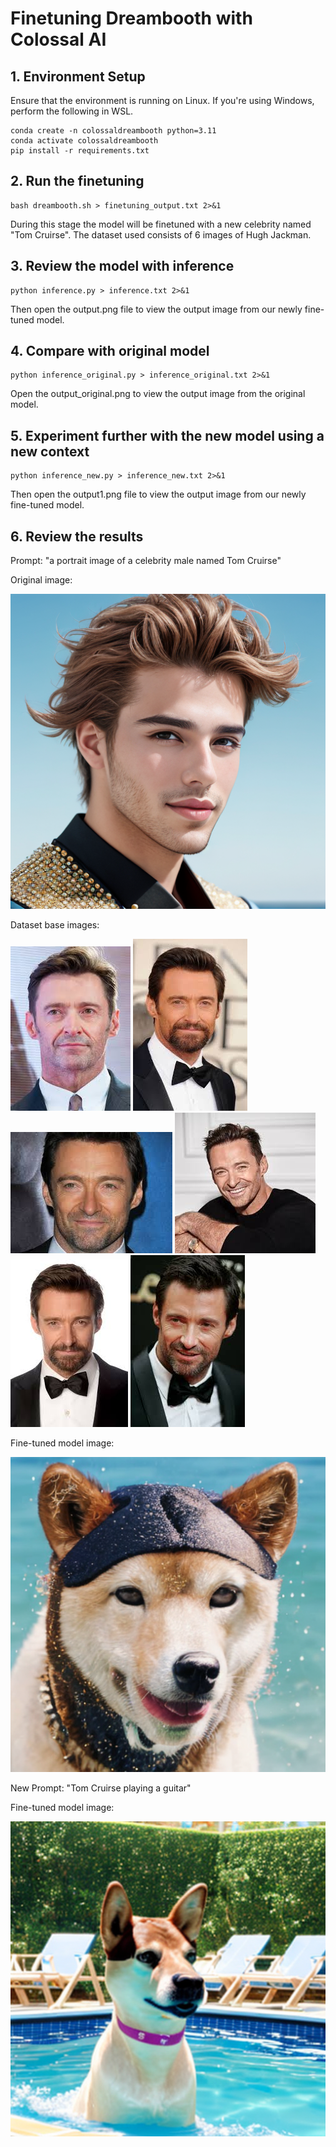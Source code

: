 # Finetuning Dreambooth with Colossal AI

## 1. Environment Setup

Ensure that the environment is running on Linux. If you're using Windows, perform the following in WSL.

```
conda create -n colossaldreambooth python=3.11
conda activate colossaldreambooth
pip install -r requirements.txt
```

## 2. Run the finetuning

```
bash dreambooth.sh > finetuning_output.txt 2>&1 
```
During this stage the model will be finetuned with a new celebrity named "Tom Cruirse". The dataset used consists of 6 images of Hugh Jackman.

## 3. Review the model with inference

```
python inference.py > inference.txt 2>&1
```
Then open the output.png file to view the output image from our newly fine-tuned model.

## 4. Compare with original model

```
python inference_original.py > inference_original.txt 2>&1
```
Open the output_original.png to view the output image from the original model.

## 5. Experiment further with the new model using a new context

```
python inference_new.py > inference_new.txt 2>&1
```
Then open the output1.png file to view the output image from our newly fine-tuned model.

## 6. Review the results

Prompt: "a portrait image of a celebrity male named Tom Cruirse"

Original image: 

![alt text](output_original.png)

Dataset base images:

![alt text](hugh/hugh1.jpeg) ![alt text](hugh/hugh2.jpeg) ![alt text](hugh/hugh3.jpeg) ![alt text](hugh/hugh4.jpeg) ![alt text](hugh/hugh5.jpeg) ![alt text](hugh/hugh6.jpeg)

Fine-tuned model image: 

![alt text](output.png)

New Prompt: "Tom Cruirse playing a guitar"

Fine-tuned model image: 

![alt text](output1.png)


